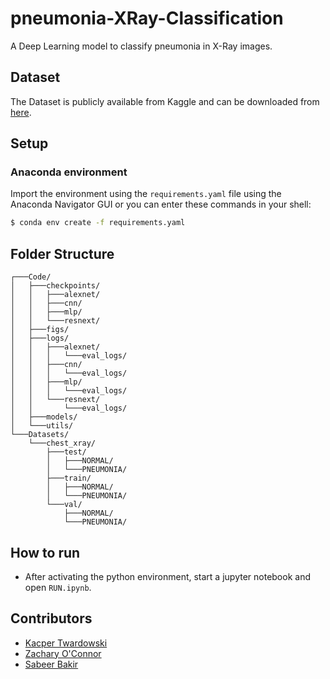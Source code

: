 # pneumonia-XRay-Classification
A Deep Learning model to classify pneumonia in X-Ray images.

## Dataset
The Dataset is publicly available from Kaggle and can be downloaded from [here](https://www.kaggle.com/paultimothymooney/chest-xray-pneumonia/tasks).

## Setup

### Anaconda environment
Import the environment using the `requirements.yaml` file using the Anaconda Navigator GUI or you can enter these commands in your shell:
```bash
$ conda env create -f requirements.yaml
```


## Folder Structure
```
┌───Code/
│   ├───checkpoints/
│   │   ├───alexnet/
│   │   ├───cnn/
│   │   ├───mlp/
│   │   └───resnext/
│   ├───figs/
│   ├───logs/
│   │   ├───alexnet/
│   │   │   └───eval_logs/
│   │   ├───cnn/
│   │   │   └───eval_logs/
│   │   ├───mlp/
│   │   │   └───eval_logs/
│   │   └───resnext/
│   │       └───eval_logs/
│   ├───models/
│   └───utils/
└───Datasets/
    └───chest_xray/
        ├───test/
        │   ├───NORMAL/
        │   └───PNEUMONIA/
        ├───train/
        │   ├───NORMAL/
        │   └───PNEUMONIA/
        └───val/
            ├───NORMAL/
            └───PNEUMONIA/

```

## How to run
 - After activating the python environment, start a jupyter notebook and open `RUN.ipynb`.

## Contributors
- [Kacper Twardowski](https://github.com/SinfulCitrus)
- [Zachary O'Connor](https://github.com/ZacharyOConnor)
- [Sabeer Bakir](https://github.com/SabeerBakir)